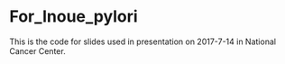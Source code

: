 # For_Inoue_pylori
This is the code for slides used in presentation on 2017-7-14 in National Cancer Center. 
